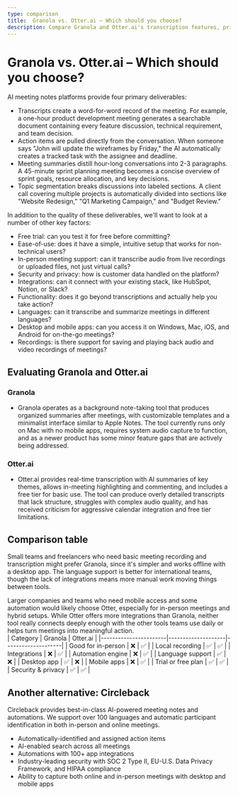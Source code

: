 ```yaml
---
type: comparison
title:  Granola vs. Otter.ai – Which should you choose?
description: Compare Granola and Otter.ai's transcription features, pricing, and user experience. Plus, discover Circleback as a potential alternative for your needs.
---
```


# Granola vs. Otter.ai – Which should you choose?  
AI meeting notes platforms provide four primary deliverables:  
  
* Transcripts create a word-for-word record of the meeting. For example, a one-hour product development meeting generates a searchable document containing every feature discussion, technical requirement, and team decision.  
* Action items are pulled directly from the conversation. When someone says "John will update the wireframes by Friday," the AI automatically creates a tracked task with the assignee and deadline.  
* Meeting summaries distill hour-long conversations into 2-3 paragraphs. A 45-minute sprint planning meeting becomes a concise overview of sprint goals, resource allocation, and key decisions.  
* Topic segmentation breaks discussions into labeled sections. A client call covering multiple projects is automatically divided into sections like "Website Redesign," "Q1 Marketing Campaign," and "Budget Review."  
  
In addition to the quality of these deliverables, we'll want to look at a number of other key factors:  
  
* Free trial: can you test it for free before committing?  
* Ease-of-use: does it have a simple, intuitive setup that works for non-technical users?  
* In-person meeting support: can it transcribe audio from live recordings or uploaded files, not just virtual calls?  
* Security and privacy: how is customer data handled on the platform?  
* Integrations: can it connect with your existing stack, like HubSpot, Notion, or Slack?  
* Functionality: does it go beyond transcriptions and actually help you take action?  
* Languages: can it transcribe and summarize meetings in different languages?  
* Desktop and mobile apps: can you access it on Windows, Mac, iOS, and Android for on-the-go meetings?  
* Recordings: is there support for saving and playing back audio and video recordings of meetings?    
## Evaluating Granola and Otter.ai  
### Granola
* Granola operates as a background note-taking tool that produces organized summaries after meetings, with customizable templates and a minimalist interface similar to Apple Notes. The tool currently runs only on Mac with no mobile apps, requires system audio capture to function, and as a newer product has some minor feature gaps that are actively being addressed.

### Otter.ai
* Otter.ai provides real-time transcription with AI summaries of key themes, allows in-meeting highlighting and commenting, and includes a free tier for basic use. The tool can produce overly detailed transcripts that lack structure, struggles with complex audio quality, and has received criticism for aggressive calendar integration and free tier limitations.  
## Comparison table    
Small teams and freelancers who need basic meeting recording and transcription might prefer Granola, since it's simpler and works offline with a desktop app. The language support is better for international teams, though the lack of integrations means more manual work moving things between tools.

Larger companies and teams who need mobile access and some automation would likely choose Otter, especially for in-person meetings and hybrid setups. While Otter offers more integrations than Granola, neither tool really connects deeply enough with the other tools teams use daily or helps turn meetings into meaningful action.  
| Category              | Granola            | Otter.ai           |
|-----------------------|--------------------|--------------------|
| Good for in-person    | ❌                 | ✅                 |
| Local recording       | ✅                 | ✅                 |
| Integrations          | ❌                 | ✅                 |
| Automation engine     | ❌                 | ✅                 |
| Language support      | ✅                 | ❌                 |
| Desktop app           | ✅                 | ❌                 |
| Mobile apps           | ❌                 | ✅                 |
| Trial or free plan    | ✅                 | ✅                 |
| Security & privacy    | ✅                 | ✅                 |  
## Another alternative: Circleback  
Circleback provides best-in-class AI-powered meeting notes and automations. We support over 100 languages and automatic participant identification in both in-person and online meetings.  
  
* Automatically-identified and assigned action items  
* AI-enabled search across all meetings  
* Automations with 100+ app integrations  
* Industry-leading security with SOC 2 Type II, EU-U.S. Data Privacy Framework, and HIPAA compliance  
* Ability to capture both online and in-person meetings with desktop and mobile apps  